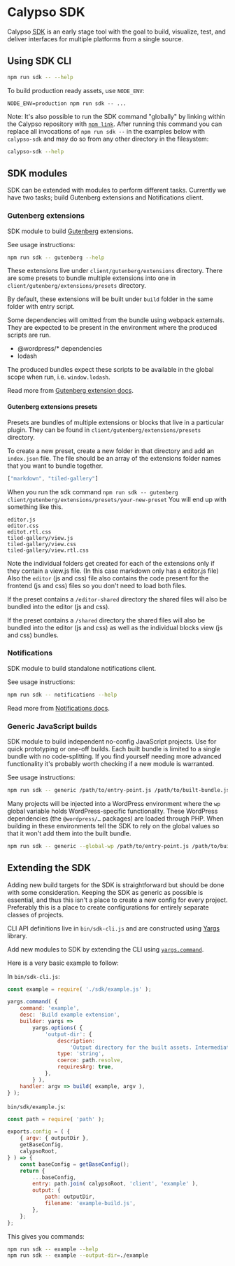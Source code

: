 <!-- @format -->

# Calypso SDK

Calypso <abbr title="software development kit">SDK</abbr> is an early stage tool with the goal to build, visualize, test, and deliver interfaces for multiple platforms from a single source.

## Using SDK CLI

```bash
npm run sdk -- --help
```

To build production ready assets, use `NODE_ENV`:

```
NODE_ENV=production npm run sdk -- ...
```

Note: It's also possible to run the SDK command "globally" by linking within the Calypso repository with [`npm link`](https://docs.npmjs.com/cli/link). After running this command you can replace all invocations of `npm run sdk --` in the examples below with `calypso-sdk` and may do so from any other directory in the filesystem:

```bash
calypso-sdk --help
```

## SDK modules

SDK can be extended with modules to perform different tasks. Currently we have two tasks; build Gutenberg extensions and Notifications client.

### Gutenberg extensions

SDK module to build [Gutenberg](https://wordpress.org/gutenberg/handbook/) extensions.

See usage instructions:

```bash
npm run sdk -- gutenberg --help
```

These extensions live under `client/gutenberg/extensions` directory. There are some presets to bundle multiple extensions into one in `client/gutenberg/extensions/presets` directory.

By default, these extensions will be built under `build` folder in the same folder with entry script.

Some dependencies will omitted from the bundle using webpack externals. They are expected to be
present in the environment where the produced scripts are run.

- @wordpress/\* dependencies
- lodash

The produced bundles expect these scripts to be available in the global scope when run, i.e.
`window.lodash`.

Read more from [Gutenberg extension docs](../client/gutenberg/extensions/README.md).

#### Gutenberg extensions presets

Presets are bundles of multiple extensions or blocks that live in a particular plugin.
They can be found in `client/gutenberg/extensions/presets` directory.

To create a new preset, create a new folder in that directory and add an `index.json` file.
The file should be an array of the extensions folder names that you want to bundle together.

```js
["markdown", "tiled-gallery"]
```

When you run the sdk command `npm run sdk -- gutenberg client/gutenberg/extensions/presets/your-new-preset`
You will end up with something like this.

```
editor.js
editor.css
editot.rtl.css
tiled-gallery/view.js
tiled-gallery/view.css
tiled-gallery/view.rtl.css
```

Note the individual folders get created for each of the extensions only if they contain
a view.js file. (In this case markdown only has a editor.js file) Also the `editor` (js and css) file
also contains the code present for the frontend (js and css) files so you don't need to load both files.

If the preset contains a `/editor-shared` directory the shared files will also be
bundled into the editor (js and css).

If the preset contains a `/shared` directory the shared files will also be bundled
into the editor (js and css) as well as the individual blocks view (js and css) bundles.

### Notifications

SDK module to build standalone notifications client.

See usage instructions:

```bash
npm run sdk -- notifications --help
```

Read more from [Notifications docs](../client/notifications/README.md).

### Generic JavaScript builds

SDK module to build independent no-config JavaScript projects.
Use for quick prototyping or one-off builds.
Each built bundle is limited to a single bundle with no code-splitting.
If you find yourself needing more advanced functionality it's probably worth checking if a new module is warranted.

See usage instructions:
```bash
npm run sdk -- generic /path/to/entry-point.js /path/to/built-bundle.js
```

Many projects will be injected into a WordPress environment where the `wp` global variable holds WordPress-specific functionality.
These WordPress dependencies (the `@wordpress/…` packages) are loaded through PHP.
When building in these environments tell the SDK to rely on the global values so that it won't add them into the built bundle.

```bash
npm run sdk -- generic --global-wp /path/to/entry-point.js /path/to/built-bundle.js
```

## Extending the SDK

Adding new build targets for the SDK is straightforward but should be done with some consideration. Keeping the SDK as generic as possible is essential, and thus this isn't a place to create a new config for every project. Preferably this is a place to create configurations for entirely separate classes of projects.

CLI API definitions live in `bin/sdk-cli.js` and are constructed using [Yargs](http://yargs.js.org/) library.

Add new modules to SDK by extending the CLI using [`yargs.command`](http://yargs.js.org/docs/#api-commandcmd-desc-builder-handler).

Here is a very basic example to follow:

In `bin/sdk-cli.js`:

```js
const example = require( './sdk/example.js' );

yargs.command( {
	command: 'example',
	desc: 'Build example extension',
	builder: yargs =>
		yargs.options( {
			'output-dir': {
				description:
					'Output directory for the built assets. Intermediate directories are created as required.',
				type: 'string',
				coerce: path.resolve,
				requiresArg: true,
			},
		} ),
	handler: argv => build( example, argv ),
} );
```

`bin/sdk/example.js`:

```js
const path = require( 'path' );

exports.config = ( {
	{ argv: { outputDir },
	getBaseConfig,
	calypsoRoot,
} ) => {
	const baseConfig = getBaseConfig();
	return {
		...baseConfig,
		entry: path.join( calypsoRoot, 'client', 'example' ),
		output: {
			path: outputDir,
			filename: 'example-build.js',
		},
	};
};
```

This gives you commands:

```bash
npm run sdk -- example --help
npm run sdk -- example --output-dir=./example
```

